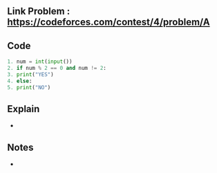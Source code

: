 ## **Link Problem** : https://codeforces.com/contest/4/problem/A

## **Code**

```python
1. num = int(input())
2. if num % 2 == 0 and num != 2:
3. print("YES")
4. else:
5. print("NO")
```

## **Explain**
- 

## **Notes**
- 
